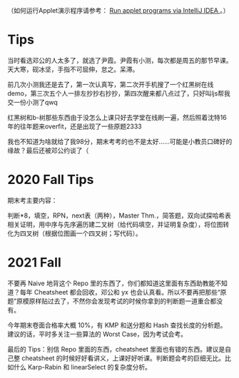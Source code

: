 （如何运行Applet演示程序请参考： [Run applet programs via IntelliJ IDEA ](https://blog.valderfield.com/archives/50/)。）

# Tips

当时看选邓公的人太多了，就选了尹霞。尹霞有小测，每次都是周五的那节早课。天大寒，砚冰坚，手指不可屈伸，怠之。呆滞。

前几次小测我还是去了，第一次认真写，第二次开手机搜了一个红黑树在线demo，第三次五个人一排左抄抄右抄抄，第四次醒来都八点过了，只好叫ljs帮我交一份小测了qwq

红黑树和b-树那些东西由于没怎么上课只好去学堂在线刷一遍，然后照着沈特16年的往年题来overfit，还是出现了一些原题2333

我也不知道为啥就给了我98分，期末考考的也不是太好……可能是小教员口碑好的缘故？最后还被邓公约谈了（

# 2020 Fall Tips

期末考主要内容：

判断*8，填空，RPN，next表（两种），Master Thm.，简答题，双向试探哈希表相关证明，用中序与先序遍历建二叉树（给代码填空，并证明复杂度），将位图转化为四叉树（根据位图画一个四叉树；写代码）。

# 2021 Fall

不要再 Naive 地背这个 Repo 里的东西了，你们都知道这里面有东西助教能不知道？每年 Cheatsheet 都会回收，邓公和 yx 也会认真看。所以不要再把那些“原题”原模原样贴过去了，不然你会发现考试的时候你拿到的判断题一道重合都没有。

今年期末卷面合格率大概 10%，有 KMP 和送分题和 Hash 查找长度的分析题。建议的话，平时多关注一些算法的 Worst Case，因为考试会考。

最后的 Tips：别信 Repo 里面的东西，cheatsheet 里面也有错的东西。建议是自己整 cheatsheet 的时候好好看讲义，上课好好听课。判断题会考的巨细无比。比如什么 Karp-Rabin 和 linearSelect 的复杂度分析。

